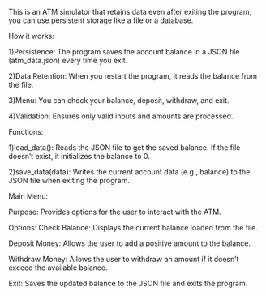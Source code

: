 This is an ATM simulator that retains data even after exiting the program, you can use persistent storage like a file or a database.

How it works:

  1)Persistence: The program saves the account balance in a JSON file (atm_data.json) every time you exit.
  
  2)Data Retention: When you restart the program, it reads the balance from the file.
  
  3)Menu: You can check your balance, deposit, withdraw, and exit.
  
  4)Validation: Ensures only valid inputs and amounts are processed.

Functions:

1)load_data(): Reads the JSON file to get the saved balance. If the file doesn’t exist, it initializes the balance to 0.

2)save_data(data): Writes the current account data (e.g., balance) to the JSON file when exiting the program.

Main Menu:

Purpose: Provides options for the user to interact with the ATM.

Options:
Check Balance: Displays the current balance loaded from the file.

Deposit Money: Allows the user to add a positive amount to the balance.

Withdraw Money: Allows the user to withdraw an amount if it doesn’t exceed the available balance.

Exit: Saves the updated balance to the JSON file and exits the program.

